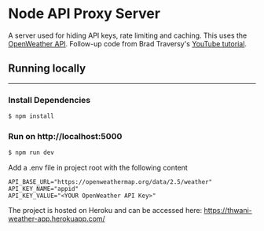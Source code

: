 # Node API Proxy Server

A server used for hiding API keys, rate limiting and caching. This uses the [OpenWeather API](https://openweathermap.org/api). Follow-up code from Brad Traversy's [YouTube tutorial](https://www.youtube.com/watch?v=ZGymN8aFsv4).

## Running locally
---
### Install Dependencies
```bash
$ npm install
```
### Run on http://localhost:5000
```bash
$ npm run dev
```
Add a .env file in project root with the following content
```
API_BASE_URL="https://openweathermap.org/data/2.5/weather"
API_KEY_NAME="appid"
API_KEY_VALUE="<YOUR OpenWeather API Key>"
```
The project is hosted on Heroku and can be accessed here: https://thwani-weather-app.herokuapp.com/

